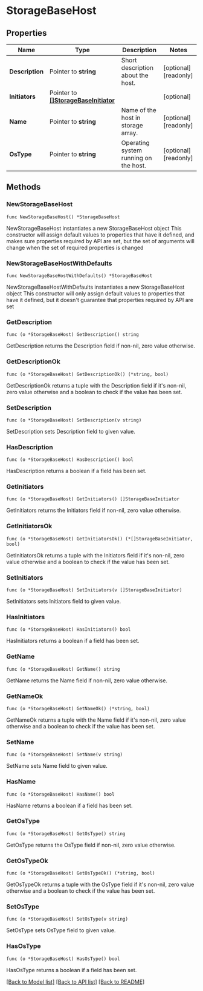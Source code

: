 # StorageBaseHost

## Properties

Name | Type | Description | Notes
------------ | ------------- | ------------- | -------------
**Description** | Pointer to **string** | Short description about the host. | [optional] [readonly] 
**Initiators** | Pointer to [**[]StorageBaseInitiator**](storage.BaseInitiator.md) |  | [optional] 
**Name** | Pointer to **string** | Name of the host in storage array. | [optional] [readonly] 
**OsType** | Pointer to **string** | Operating system running on the host. | [optional] [readonly] 

## Methods

### NewStorageBaseHost

`func NewStorageBaseHost() *StorageBaseHost`

NewStorageBaseHost instantiates a new StorageBaseHost object
This constructor will assign default values to properties that have it defined,
and makes sure properties required by API are set, but the set of arguments
will change when the set of required properties is changed

### NewStorageBaseHostWithDefaults

`func NewStorageBaseHostWithDefaults() *StorageBaseHost`

NewStorageBaseHostWithDefaults instantiates a new StorageBaseHost object
This constructor will only assign default values to properties that have it defined,
but it doesn't guarantee that properties required by API are set

### GetDescription

`func (o *StorageBaseHost) GetDescription() string`

GetDescription returns the Description field if non-nil, zero value otherwise.

### GetDescriptionOk

`func (o *StorageBaseHost) GetDescriptionOk() (*string, bool)`

GetDescriptionOk returns a tuple with the Description field if it's non-nil, zero value otherwise
and a boolean to check if the value has been set.

### SetDescription

`func (o *StorageBaseHost) SetDescription(v string)`

SetDescription sets Description field to given value.

### HasDescription

`func (o *StorageBaseHost) HasDescription() bool`

HasDescription returns a boolean if a field has been set.

### GetInitiators

`func (o *StorageBaseHost) GetInitiators() []StorageBaseInitiator`

GetInitiators returns the Initiators field if non-nil, zero value otherwise.

### GetInitiatorsOk

`func (o *StorageBaseHost) GetInitiatorsOk() (*[]StorageBaseInitiator, bool)`

GetInitiatorsOk returns a tuple with the Initiators field if it's non-nil, zero value otherwise
and a boolean to check if the value has been set.

### SetInitiators

`func (o *StorageBaseHost) SetInitiators(v []StorageBaseInitiator)`

SetInitiators sets Initiators field to given value.

### HasInitiators

`func (o *StorageBaseHost) HasInitiators() bool`

HasInitiators returns a boolean if a field has been set.

### GetName

`func (o *StorageBaseHost) GetName() string`

GetName returns the Name field if non-nil, zero value otherwise.

### GetNameOk

`func (o *StorageBaseHost) GetNameOk() (*string, bool)`

GetNameOk returns a tuple with the Name field if it's non-nil, zero value otherwise
and a boolean to check if the value has been set.

### SetName

`func (o *StorageBaseHost) SetName(v string)`

SetName sets Name field to given value.

### HasName

`func (o *StorageBaseHost) HasName() bool`

HasName returns a boolean if a field has been set.

### GetOsType

`func (o *StorageBaseHost) GetOsType() string`

GetOsType returns the OsType field if non-nil, zero value otherwise.

### GetOsTypeOk

`func (o *StorageBaseHost) GetOsTypeOk() (*string, bool)`

GetOsTypeOk returns a tuple with the OsType field if it's non-nil, zero value otherwise
and a boolean to check if the value has been set.

### SetOsType

`func (o *StorageBaseHost) SetOsType(v string)`

SetOsType sets OsType field to given value.

### HasOsType

`func (o *StorageBaseHost) HasOsType() bool`

HasOsType returns a boolean if a field has been set.


[[Back to Model list]](../README.md#documentation-for-models) [[Back to API list]](../README.md#documentation-for-api-endpoints) [[Back to README]](../README.md)


